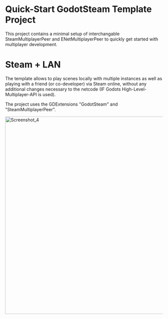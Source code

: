 # Quick-Start GodotSteam Template Project

This project contains a minimal setup of interchangable SteamMultiplayerPeer and ENetMultiplayerPeer to quickly get started with multiplayer development.

# Steam + LAN

The template allows to play scenes locally with multiple instances as well as playing with a friend (or co-developer) via Steam online, without any additional changes necessary to the netcode (IF Godots High-Level-Multiplayer-API is used).

The project uses the GDExtensions "GodotSteam" and "SteamMultiplayerPeer".

<img width="1014" height="631" alt="Screenshot_4" src="https://github.com/user-attachments/assets/dd4fd7c6-a120-4e15-86c0-91699bbc26f2" />
